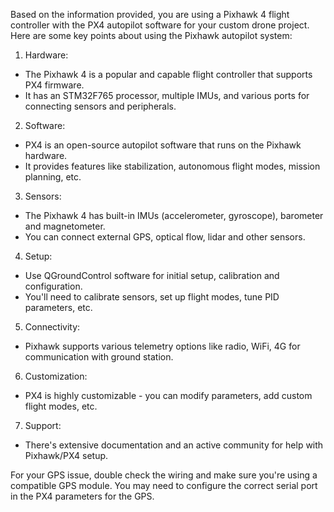 Based on the information provided, you are using a Pixhawk 4 flight controller with the PX4 autopilot software for your custom drone project. Here are some key points about using the Pixhawk autopilot system:

1. Hardware:
- The Pixhawk 4 is a popular and capable flight controller that supports PX4 firmware.
- It has an STM32F765 processor, multiple IMUs, and various ports for connecting sensors and peripherals.

2. Software:
- PX4 is an open-source autopilot software that runs on the Pixhawk hardware.
- It provides features like stabilization, autonomous flight modes, mission planning, etc. 

3. Sensors:
- The Pixhawk 4 has built-in IMUs (accelerometer, gyroscope), barometer and magnetometer.
- You can connect external GPS, optical flow, lidar and other sensors.

4. Setup:
- Use QGroundControl software for initial setup, calibration and configuration.
- You'll need to calibrate sensors, set up flight modes, tune PID parameters, etc.

5. Connectivity:
- Pixhawk supports various telemetry options like radio, WiFi, 4G for communication with ground station.

6. Customization:
- PX4 is highly customizable - you can modify parameters, add custom flight modes, etc.

7. Support:
- There's extensive documentation and an active community for help with Pixhawk/PX4 setup.

For your GPS issue, double check the wiring and make sure you're using a compatible GPS module. You may need to configure the correct serial port in the PX4 parameters for the GPS.
